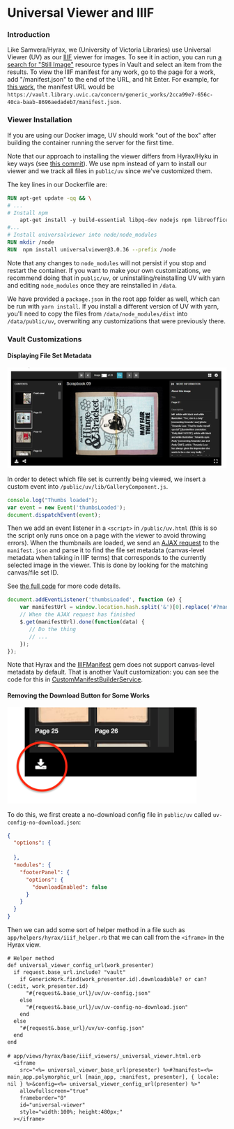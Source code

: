 # Universal Viewer and IIIF

### Introduction

Like Samvera/Hyrax, we (University of Victoria Libraries) use Universal Viewer (UV)
as our [IIIF](https://iiif.io/) viewer for images. To see it in action, 
you can run [a search for "Still Image"](https://vault.library.uvic.ca/catalog?f%5Bresource_type_sim%5D%5B%5D=http%3A%2F%2Fpurl.org%2Fdc%2Fdcmitype%2FStillImage&locale=en&q=&search_field=all_fields) 
resource types in Vault and select an item from the results. To view the 
IIIF manifest for any work, go to the page for a work, add "/manifest.json" 
to the end of the URL, and hit Enter. For example, for [this work](https://vault.library.uvic.ca/concern/generic_works/2cca99e7-656c-40ca-baab-8696aedadeb7),
the manifest URL would be `https://vault.library.uvic.ca/concern/generic_works/2cca99e7-656c-40ca-baab-8696aedadeb7/manifest.json`.

### Viewer Installation

If you are using our Docker image, UV should work "out of the box" after 
building the container running the server for the first time.

Note that our approach to installing the viewer differs from Hyrax/Hyku in key ways 
(see [this commit](https://github.com/UVicLibrary/Vault/commit/b2fdc7cda6e0b12b37c2bfbff8e12a572184adc6)). 
We use npm instead of yarn to install our viewer and we track all files in `public/uv` since 
we've customized them.

The key lines in our Dockerfile are:
```dockerfile
RUN apt-get update -qq && \
# ...
# Install npm
    apt-get install -y build-essential libpq-dev nodejs npm libreoffice imagemagick unzip ghostscript && \
#...
# Install universalviewer into node/node_modules
RUN mkdir /node
RUN  npm install universalviewer@3.0.36 --prefix /node
```

Note that any changes to `node_modules` will not persist if you stop and restart the container. 
If you want to make your own customizations, we recommend doing that in `public/uv`, or uninstalling/reinstalling 
UV with yarn and editing `node_modules` once they are reinstalled in `/data`.

We have provided a `package.json` in the root app folder as well, which can be run with `yarn install`. 
If you install a different version of UV with yarn, you'll need to copy the files from `/data/node_modules/dist` 
into `/data/public/uv`, overwriting any customizations that were previously there.

### Vault Customizations

#### Displaying File Set Metadata

![Screenshot of Universal Viewer in Vault. In the left side panel, there is is a gallery of thumbnails, one for each page of a scrapbook. In the right side panel, there is the file set metadata for the current page, which is displayed in the centre.](./images/Universal_viewer.jpg)

In order to detect which file set is currently being viewed, we insert a custom event into `/public/uv/lib/GalleryComponent.js`. 

```javascript
console.log("Thumbs loaded");
var event = new Event('thumbsLoaded');
document.dispatchEvent(event);
```

Then we add an event listener in a `<script>` in `/public/uv.html` (this is so the script only runs once on a page
with the viewer to avoid throwing errors). When the thumbnails are loaded, we send an [AJAX request](https://developer.mozilla.org/en-US/docs/Web/Guide/AJAX/Getting_Started) 
to the `manifest.json` and parse it to find the file set metadata (canvas-level metadata when talking in IIIF terms) that corresponds to the 
currently selected image in the viewer. This is done by looking for the matching canvas/file set ID.

See [the full code](https://github.com/UVicLibrary/Vault/blob/main/public/uv/uv.html) for more code details.

```javascript
document.addEventListener('thumbsLoaded', function (e) {
    var manifestUrl = window.location.hash.split('&')[0].replace('#?manifest=', '') + '.json';
    // When the AJAX request has finished
    $.get(manifestUrl).done(function(data) {
       // Do the thing
       // ...
    });
});
```

Note that Hyrax and the [IIIFManifest](https://github.com/samvera/iiif_manifest) gem does not support canvas-level 
metadata by default. That is another Vault customization: you can see the code for this in [CustomManifestBuilderService](https://github.com/UVicLibrary/Vault/blob/main/app/services/hyrax/custom_manifest_builder_service.rb).   

#### Removing the Download Button for Some Works

![The download button in Universal Viewer](./images/download_button.png)

To do this, we first create a no-download config file in `public/uv` called `uv-config-no-download.json`:

```json
{
  "options": {

  },
  "modules": {
    "footerPanel": {
      "options": {
        "downloadEnabled": false
      }
    }
  }
}
```

Then we can add some sort of helper method in a file such as `app/helpers/hyrax/iiif_helper.rb` that we can call 
from the `<iframe>` in the Hyrax view.

```erbruby
# Helper method
def universal_viewer_config_url(work_presenter)
  if request.base_url.include? "vault"
    if GenericWork.find(work_presenter.id).downloadable? or can?(:edit, work_presenter.id)
      "#{request&.base_url}/uv/uv-config.json"
    else
      "#{request&.base_url}/uv/uv-config-no-download.json"
    end
  else
    "#{request&.base_url}/uv/uv-config.json"
  end
end

# app/views/hyrax/base/iiif_viewers/_universal_viewer.html.erb
  <iframe
    src="<%= universal_viewer_base_url(presenter) %>#?manifest=<%= main_app.polymorphic_url [main_app, :manifest, presenter], { locale: nil } %>&config=<%= universal_viewer_config_url(presenter) %>"
    allowfullscreen="true"
    frameborder="0"
    id="universal-viewer"
    style="width:100%; height:480px;"
  ></iframe>
```
